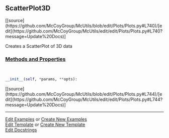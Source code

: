 ## <a id="McUtils.Plots.Plots.ScatterPlot3D">ScatterPlot3D</a> 
<div class="docs-source-link" markdown="1">
[[source](https://github.com/McCoyGroup/McUtils/blob/edit/Plots/Plots.py#L740)/[edit](https://github.com/McCoyGroup/McUtils/edit/edit/Plots/Plots.py#L740?message=Update%20Docs)]
</div>

Creates a ScatterPlot of 3D data

<div class="collapsible-section">
 <div class="collapsible-section collapsible-section-header" markdown="1">
 
### <a class="collapse-link" data-toggle="collapse" href="#methods">Methods and Properties</a> <a class="float-right" data-toggle="collapse" href="#methods"><i class="fa fa-chevron-down"></i></a>

 </div>
 <div class="collapsible-section collapsible-section-body collapse" id="methods" markdown="1">

<a id="McUtils.Plots.Plots.ScatterPlot3D.__init__" class="docs-object-method">&nbsp;</a> 
```python
__init__(self, *params, **opts): 
```
<div class="docs-source-link" markdown="1">
[[source](https://github.com/McCoyGroup/McUtils/blob/edit/Plots/Plots.py#L744)/[edit](https://github.com/McCoyGroup/McUtils/edit/edit/Plots/Plots.py#L744?message=Update%20Docs)]
</div>

 </div>
</div>




___

[Edit Examples](https://github.com/McCoyGroup/McUtils/edit/gh-pages/ci/examples/McUtils/Plots/Plots/ScatterPlot3D.md) or 
[Create New Examples](https://github.com/McCoyGroup/McUtils/new/gh-pages/?filename=ci/examples/McUtils/Plots/Plots/ScatterPlot3D.md) <br/>
[Edit Template](https://github.com/McCoyGroup/McUtils/edit/gh-pages/ci/docs/McUtils/Plots/Plots/ScatterPlot3D.md) or 
[Create New Template](https://github.com/McCoyGroup/McUtils/new/gh-pages/?filename=ci/docs/templates/McUtils/Plots/Plots/ScatterPlot3D.md) <br/>
[Edit Docstrings](https://github.com/McCoyGroup/McUtils/edit/edit/Plots/Plots.py#L740?message=Update%20Docs)